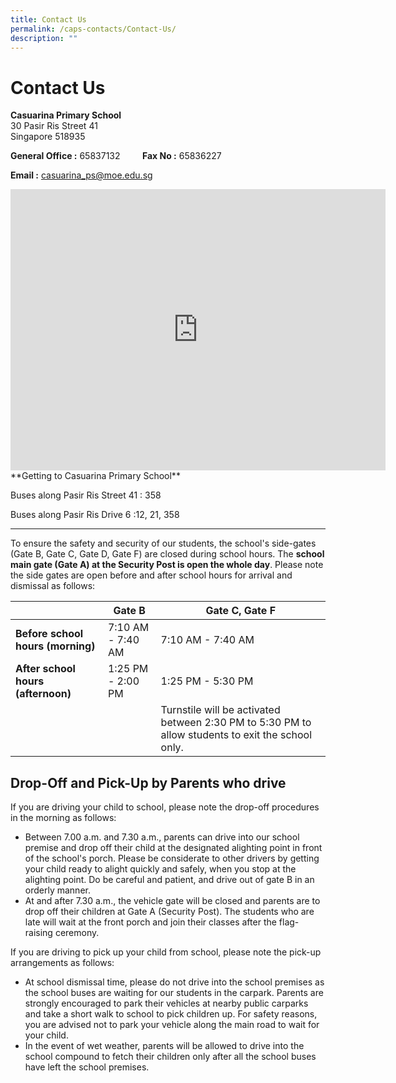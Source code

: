 ```yaml
---
title: Contact Us
permalink: /caps-contacts/Contact-Us/
description: ""
---
```

Contact Us
==========

**Casuarina Primary School**<br>
30 Pasir Ris Street 41<br>
Singapore 518935

**General Office :**&nbsp;65837132
&nbsp;&nbsp;&nbsp;&nbsp;&nbsp;&nbsp;&nbsp;
**Fax No :**&nbsp;65836227

**Email :**&nbsp;casuarina_ps@moe.edu.sg<br>
<iframe loading="lazy" allowfullscreen="" style="border:0;" height="450" width="600" src="https://www.google.com/maps/embed?pb=!1m18!1m12!1m3!1d3988.6736453967615!2d103.95483181443134!3d1.3725005989989938!2m3!1f0!2f0!3f0!3m2!1i1024!2i768!4f13.1!3m3!1m2!1s0x31da3db2780b2b57%3A0xb8ff88368d9b539!2sCasuarina%20Primary%20School!5e0!3m2!1sen!2ssg!4v1673856843225!5m2!1sen!2ssg"></iframe>
**Getting to Casuarina Primary School**

Buses along Pasir Ris Street 41 : 358

Buses along Pasir Ris Drive 6 :12, 21, 358

  

* * *

  

To ensure the safety and security of our students, the school's side-gates (Gate B, Gate C, Gate D, Gate F) are closed during school hours. The&nbsp;**school main gate (Gate A) at the Security Post is open the whole day**. Please note the side gates are open before and after school hours for arrival and dismissal as follows:

|  | Gate B | Gate C, Gate F |
| -------- | -------- | -------- |
| **Before school hours (morning)**     | 7:10 AM - 7:40 AM  | 7:10 AM - 7:40 AM      |
|**After school hours (afternoon)**|1:25 PM - 2:00 PM|1:25 PM - 5:30 PM|
| | |Turnstile will be activated between 2:30 PM to 5:30 PM to allow students to exit the school only.|

Drop-Off and Pick-Up by Parents who drive
-----------------------------------------

  

If you are driving your child to school, please note the drop-off procedures in the morning as follows:  

*   Between 7.00 a.m. and 7.30 a.m., parents can drive into our school premise and drop off their child at the designated alighting point in front of the school's porch. Please be considerate to other drivers by getting your child ready to alight quickly and safely, when you stop at the alighting point. Do be careful and patient, and drive out of gate B in an orderly manner.
*   At and after 7.30 a.m., the vehicle gate will be closed and parents are to drop off their children at Gate A (Security Post). The students who are late will wait at the front porch and join their classes after the flag-raising ceremony.

  

If you are driving to pick up your child from school, please note the pick-up arrangements as follows:

*   At school dismissal time, please do not drive into the school premises as the school buses are waiting for our students in the carpark. Parents are strongly encouraged to park their vehicles at nearby public carparks and take a short walk to school to pick children up. For safety reasons, you are advised not to park your vehicle along the main road to wait for your child.
*   In the event of wet weather, parents will be allowed to drive into the school compound to fetch their children only after all the school buses have left the school premises.